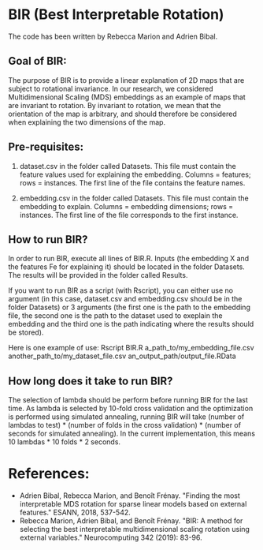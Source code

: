 # BIR (Best Interpretable Rotation)
The code has been written by Rebecca Marion and Adrien Bibal.

## Goal of BIR:
The purpose of BIR is to provide a linear explanation of 2D maps that are subject to rotational invariance. In our research, we considered Multidimensional Scaling (MDS) embeddings as an example of maps that are invariant to rotation. By invariant to rotation, we mean that the orientation of the map is arbitrary, and should therefore be considered when explaining the two dimensions of the map.

## Pre-requisites:
1) dataset.csv in the folder called Datasets. This file must contain the feature values used for explaining the embedding. 
Columns = features; rows = instances. The first line of the file contains the feature names.

2) embedding.csv in the folder called Datasets. This file must contain the embedding to explain. 
Columns = embedding dimensions; rows = instances. The first line of the file corresponds to the first instance.

## How to run BIR?
In order to run BIR, execute all lines of BIR.R. Inputs (the embedding X and the features Fe for explaining it) should be located in the folder Datasets. The results will be provided in the folder called Results.

If you want to run BIR as a script (with Rscript), you can either use no argument (in this case, dataset.csv and embedding.csv should be in the folder Datasets) or 3 arguments (the first one is the path to the embedding file, the second one is the path to the dataset used to exeplain the embedding and the third one is the path indicating where the results should be stored). 

Here is one example of use: Rscript BIR.R a_path_to/my_embedding_file.csv another_path_to/my_dataset_file.csv an_output_path/output_file.RData

## How long does it take to run BIR?
The selection of lambda should be perform before running BIR for the last time. As lambda is selected by 10-fold cross validation and the optimization is performed using simulated annealing, running BIR will take (number of lambdas to test) * (number of folds in the cross validation) * (number of seconds for simulated annealing). In the current implementation, this means 10 lambdas * 10 folds * 2 seconds.

# References:
* Adrien Bibal, Rebecca Marion, and Benoît Frénay. "Finding the most interpretable MDS rotation for sparse linear models based on external features." ESANN, 2018, 537-542.
* Rebecca Marion, Adrien Bibal, and Benoît Frénay. "BIR: A method for selecting the best interpretable multidimensional scaling rotation using external variables." Neurocomputing 342 (2019): 83-96.
